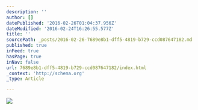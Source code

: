 ```yaml
---
description: ''
author: []
datePublished: '2016-02-26T01:04:37.956Z'
dateModified: '2016-02-24T16:26:55.577Z'
title: ''
sourcePath: _posts/2016-02-26-7689e8b1-dff5-4819-b729-ccd087647182.md
published: true
inFeed: true
hasPage: true
inNav: false
url: 7689e8b1-dff5-4819-b729-ccd087647182/index.html
_context: 'http://schema.org'
_type: Article

---
```

![](https://the-grid-user-content.s3-us-west-2.amazonaws.com/083a4048-91ce-4531-a0dc-d43e3a37cb0c.png)